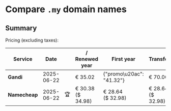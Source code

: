# Compare `.my` domain names

## Summary

Pricing (excluding taxes):

| Service | Date |  | / Renewed year | First year | Transfer | Restoration |
|--|--|--|--|--|--|--|
| **Gandi** | 2025-06-22 |  | € 35.02 | {"promo\u20ac": "41.32"} | € 70.00 | € 82.65 |
| **Namecheap** | 2025-06-22 | 🏆 | € 30.38<br>($ 34.98) | € 28.64<br>($ 32.98) | € 28.64<br>($ 32.98) |  |
